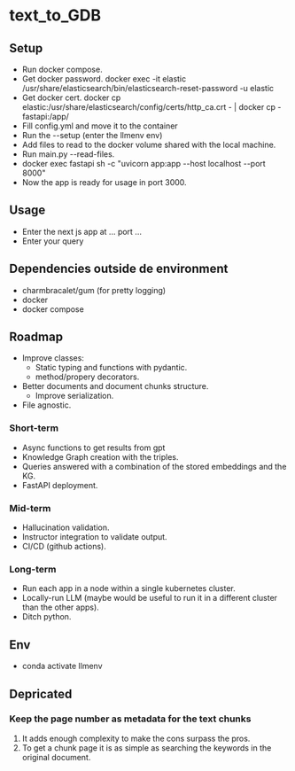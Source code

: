 # text_to_GDB

## Setup
- Run docker compose.
- Get docker password.
docker exec -it elastic /usr/share/elasticsearch/bin/elasticsearch-reset-password -u elastic
- Get docker cert.
docker cp elastic:/usr/share/elasticsearch/config/certs/http_ca.crt - | docker cp - fastapi:/app/
- Fill config.yml and move it to the container
- Run the --setup (enter the llmenv env)
- Add files to read to the docker volume shared with the local machine.
- Run main.py --read-files.
- docker exec fastapi sh -c "uvicorn app:app --host localhost --port 8000"
- Now the app is ready for usage in port 3000.

## Usage
- Enter the next js app at ... port ...
- Enter your query


## Dependencies outside de environment
- charmbracalet/gum (for pretty logging)
- docker
- docker compose

## Roadmap

- Improve classes:
    - Static typing and functions with pydantic.
    - method/propery decorators.
- Better documents and document chunks structure.
    - Improve serialization.
- File agnostic.

### Short-term
- Async functions to get results from gpt
- Knowledge Graph creation with the triples.
- Queries answered with a combination of the stored embeddings and the KG.
- FastAPI deployment.

### Mid-term
- Hallucination validation.
- Instructor integration to validate output.
- CI/CD (github actions).

### Long-term
- Run each app in a node within a single kubernetes cluster.
- Locally-run LLM (maybe would be useful to run it in a different cluster than the other apps).
- Ditch python.

## Env
- conda activate llmenv

## Depricated
### Keep the page number as metadata for the text chunks
1. It adds enough complexity to make the cons surpass the pros.
2. To get a chunk page it is as simple as searching the keywords in the original document.

